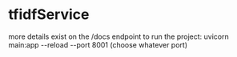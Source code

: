 # tfidfService
more details exist on the /docs endpoint
to run the project:
uvicorn main:app --reload --port 8001 (choose whatever port)